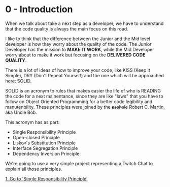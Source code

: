 # 0 - Introduction

When we talk about take a next step as a developer, we have to understand that the code quality is always the main focus on this road.

I like to think that the difference between the Junior and the Mid level developer is how they worry about the quality of the code. The Junior Developer has the mission to **MAKE IT WORK**, while the Mid Developer worry about to make it work but focusing on the **DELIVERED CODE QUALITY**.

There is a lot of ideas of how to improve your code, like KISS (Keep it Simple), DRY (Don't Repeat Yourself) and the one which will be approached here: SOLID.

SOLID is an acronym to rules that makes easier the life of who is READING the code for a next mainentance, since they are like "laws" that you have to follow on Object Oriented Programming for a better code legibility and manutenbility. These principles were joined by the ~~asshole~~ Robert C. Martin, aka Uncle Bob.

This acronym has as part:

* Single Responsibility Principle
* Open-closed Principle
* Liskov's Substitution Principle
* Interface Segregation Principle
* Dependency Inversion Principle


We're going to use a very simple project representing a Twitch Chat to explain all those principles.



[1. Go to 'Single Responsibility Principle'](1-srp.md)
